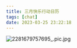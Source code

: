 ```yaml
---
title: 三月快乐行动日历
tags: [chat]
date: 2023-03-25 23:22:18
---
```

![2281679757695_.pic.jpg](https://s2.loli.net/2023/03/25/CegKclAMTt97bNL.jpg)
